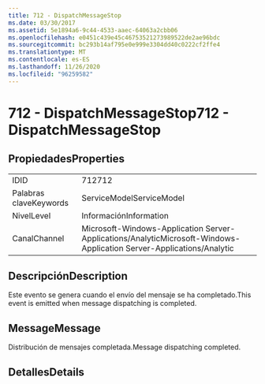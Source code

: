 ```yaml
---
title: 712 - DispatchMessageStop
ms.date: 03/30/2017
ms.assetid: 5e1894a6-9c44-4533-aaec-64063a2cbb06
ms.openlocfilehash: e0451c439e45c46753521273989522de2ae96bdc
ms.sourcegitcommit: bc293b14af795e0e999e3304dd40c0222cf2ffe4
ms.translationtype: MT
ms.contentlocale: es-ES
ms.lasthandoff: 11/26/2020
ms.locfileid: "96259582"
---
```

# <a name="712---dispatchmessagestop"></a><span data-ttu-id="1ca18-102">712 - DispatchMessageStop</span><span class="sxs-lookup"><span data-stu-id="1ca18-102">712 - DispatchMessageStop</span></span>

## <a name="properties"></a><span data-ttu-id="1ca18-103">Propiedades</span><span class="sxs-lookup"><span data-stu-id="1ca18-103">Properties</span></span>  
  
|||  
|-|-|  
|<span data-ttu-id="1ca18-104">ID</span><span class="sxs-lookup"><span data-stu-id="1ca18-104">ID</span></span>|<span data-ttu-id="1ca18-105">712</span><span class="sxs-lookup"><span data-stu-id="1ca18-105">712</span></span>|  
|<span data-ttu-id="1ca18-106">Palabras clave</span><span class="sxs-lookup"><span data-stu-id="1ca18-106">Keywords</span></span>|<span data-ttu-id="1ca18-107">ServiceModel</span><span class="sxs-lookup"><span data-stu-id="1ca18-107">ServiceModel</span></span>|  
|<span data-ttu-id="1ca18-108">Nivel</span><span class="sxs-lookup"><span data-stu-id="1ca18-108">Level</span></span>|<span data-ttu-id="1ca18-109">Información</span><span class="sxs-lookup"><span data-stu-id="1ca18-109">Information</span></span>|  
|<span data-ttu-id="1ca18-110">Canal</span><span class="sxs-lookup"><span data-stu-id="1ca18-110">Channel</span></span>|<span data-ttu-id="1ca18-111">Microsoft-Windows-Application Server-Applications/Analytic</span><span class="sxs-lookup"><span data-stu-id="1ca18-111">Microsoft-Windows-Application Server-Applications/Analytic</span></span>|  
  
## <a name="description"></a><span data-ttu-id="1ca18-112">Descripción</span><span class="sxs-lookup"><span data-stu-id="1ca18-112">Description</span></span>  

 <span data-ttu-id="1ca18-113">Este evento se genera cuando el envío del mensaje se ha completado.</span><span class="sxs-lookup"><span data-stu-id="1ca18-113">This event is emitted when message dispatching is completed.</span></span>  
  
## <a name="message"></a><span data-ttu-id="1ca18-114">Message</span><span class="sxs-lookup"><span data-stu-id="1ca18-114">Message</span></span>  

 <span data-ttu-id="1ca18-115">Distribución de mensajes completada.</span><span class="sxs-lookup"><span data-stu-id="1ca18-115">Message dispatching completed.</span></span>  
  
## <a name="details"></a><span data-ttu-id="1ca18-116">Detalles</span><span class="sxs-lookup"><span data-stu-id="1ca18-116">Details</span></span>
